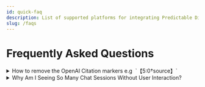 ```yaml
---
id: quick-faq
description: List of supported platforms for integrating Predictable Dialogs chatbot into your website.
slug: /faqs
---
```


# Frequently Asked Questions

<details>
  <summary>How to remove the OpenAI Citation markers e.g&nbsp; `【5:0†source】`</summary>

   On WhatsApp, the citation markers are removed by default.
   For the web widgets, you can remove it by using the `filterResponse` prop. 
   You can follow this [documentation](/docs/how-to/removing-openai-citations) to remove the citation markers.
</details>



<details>
  <summary>Why Am I Seeing So Many Chat Sessions Without User Interaction?</summary>

   By default a new session starts when the page loads. You can change this behaviour to make a session to persist. You can follow this [documentation](/docs/sessions#persisting-sessions-across-navigation) to persist a session.
</details>
